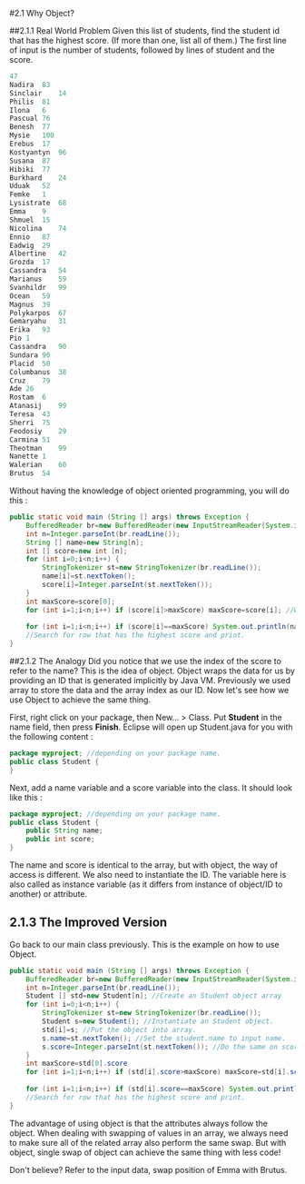 ﻿#2.1 Why Object?

##2.1.1 Real World Problem
Given this list of students, find the student id that has the highest score. (If more than one, list all of them.) The first line of input is the number of students, followed by lines of student and the score.

```Java
47
Nadira	83
Sinclair	14
Philis	81
Ilona	6
Pascual	76
Benesh	77
Mysie	100
Erebus	17
Kostyantyn	96
Susana	87
Hibiki	77
Burkhard	24
Uduak	52
Femke	1
Lysistrate	68
Emma	9
Shmuel	15
Nicolina	74
Ennio	87
Eadwig	29
Albertine	42
Grozda	17
Cassandra	54
Marianus	59
Svanhildr	99
Ocean	59
Magnus	39
Polykarpos	67
Gemaryahu	31
Erika	93
Pio	1
Cassandra	90
Sundara	90
Placid	50
Columbanus	38
Cruz	79
Ade	26
Rostam	6
Atanasij	99
Teresa	43
Sherri	75
Feodosiy	29
Carmina	51
Theotman	99
Nanette	1
Walerian	60
Brutus	54
```

Without having the knowledge of object oriented programming, you will do this :
```Java
public static void main (String [] args) throws Exception {
	BufferedReader br=new BufferedReader(new InputStreamReader(System.in));
	int n=Integer.parseInt(br.readLine());
	String [] name=new String[n];
	int [] score=new int [n];
	for (int i=0;i<n;i++) {
		StringTokenizer st=new StringTokenizer(br.readLine());
		name[i]=st.nextToken();
		score[i]=Integer.parseInt(st.nextToken());
	}
	int maxScore=score[0];
	for (int i=1;i<n;i++) if (score[i]>maxScore) maxScore=score[i]; //We get the highest score.
	
	for (int i=1;i<n;i++) if (score[i]==maxScore) System.out.println(name[i]);
	//Search for row that has the highest score and print.
}
```

##2.1.2 The Analogy
Did you notice that we use the index of the score to refer to the name? This is the idea of object. Object wraps the data for us by providing an ID that is generated implicitly by Java VM. Previously we used array to store the data and the array index as our ID. Now let's see how we use Object to achieve the same thing. 

First, right click on your package, then New... > Class. Put **Student** in the name field, then press **Finish**. Eclipse will open up Student.java for you with the following content :
```Java
package myproject; //depending on your package name.
public class Student {
}
```
Next, add a name variable and a score variable into the class. It should look like this :
```Java
package myproject; //depending on your package name.
public class Student {
	public String name;
	public int score;
}
```
The name and score is identical to the array, but with object, the way of access is different. We also need to instantiate the ID. The variable here is also called as instance variable (as it differs from instance of object/ID to another) or attribute.

## 2.1.3 The Improved Version
Go back to our main class previously. This is the example on how to use Object.
```Java
public static void main (String [] args) throws Exception {
	BufferedReader br=new BufferedReader(new InputStreamReader(System.in));
	int n=Integer.parseInt(br.readLine());
	Student [] std=new Student[n]; //Create an Student object array
	for (int i=0;i<n;i++) {
		StringTokenizer st=new StringTokenizer(br.readLine());
		Student s=new Student(); //Instantiate an Student object.
		std[i]=s; //Put the object into array.
		s.name=st.nextToken(); //Set the student.name to input name.
		s.score=Integer.parseInt(st.nextToken()); //Do the same on score
	}
	int maxScore=std[0].score
	for (int i=1;i<n;i++) if (std[i].score>maxScore) maxScore=std[i].score; //We get the highest score.
	
	for (int i=1;i<n;i++) if (std[i].score==maxScore) System.out.println(std[i].name);
	//Search for row that has the highest score and print.
}
```
The advantage of using object is that the attributes always follow the object. When dealing with swapping of values in an array, we always need to make sure all of the related array also perform the same swap. But with object, single swap of object can achieve the same thing with less code! 

Don't believe? Refer to the input data, swap position of Emma with Brutus.